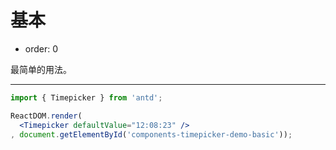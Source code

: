 # 基本

-	order: 0

最简单的用法。

---

````jsx
import { Timepicker } from 'antd';

ReactDOM.render(
  <Timepicker defaultValue="12:08:23" />
, document.getElementById('components-timepicker-demo-basic'));
````
